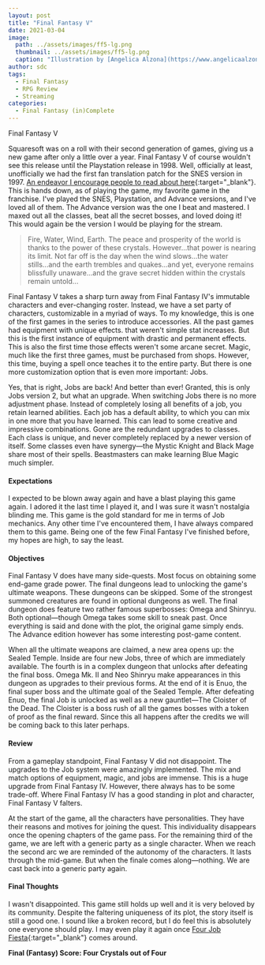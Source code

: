 ```yaml
---
layout: post
title: "Final Fantasy V"
date: 2021-03-04
image:
  path: ../assets/images/ff5-lg.png
  thumbnail: ../assets/images/ff5-lg.png
  caption: "Illustration by [Angelica Alzona](https://www.angelicaalzona.com/)"
author: sdc
tags:
  - Final Fantasy
  - RPG Review
  - Streaming
categories:
  - Final Fantasy (in)Complete
---
```


Final Fantasy V

Squaresoft was on a roll with their second generation of games, giving us a new game after only a little over a year. Final Fantasy V of course wouldn't see this release until the Playstation release in 1998. Well, officially at least, unofficially we had the first fan translation patch for the SNES version in 1997. [An endeavor I encourage people to read about here](https://kotaku.com/how-three-kids-beat-the-odds-and-translated-final-fanta-1794628286){:target="_blank"}. This is hands down, as of playing the game, my favorite game in the franchise. I've played the SNES, Playstation, and Advance versions, and I've loved all of them. The Advance version was the one I beat and mastered. I maxed out all the classes, beat all the secret bosses, and loved doing it! This would again be the version I would be playing for the stream.

<!--more-->

> Fire, Water, Wind, Earth. The peace and prosperity of the world is thanks to the power of these crystals. However...that power is nearing its limit. Not far off is the day when the wind slows...the water stills...and the earth trembles and quakes...and yet, everyone remains blissfully unaware...and the grave secret hidden within the crystals remain untold...

Final Fantasy V takes a sharp turn away from Final Fantasy IV's immutable characters and ever-changing roster. Instead, we have a set party of characters, customizable in a myriad of ways. To my knowledge, this is one of the first games in the series to introduce accessories. All the past games had equipment with unique effects. that weren't simple stat increases. But this is the first instance of equipment with drastic and permanent effects. This is also the first time those effects weren't some arcane secret. Magic, much like the first three games, must be purchased from shops. However, this time, buying a spell once teaches it to the entire party. But there is one more customization option that is even more important: Jobs.

Yes, that is right, Jobs are back! And better than ever! Granted, this is only Jobs version 2, but what an upgrade. When switching Jobs there is no more adjustment phase. Instead of completely losing all benefits of a job, you retain learned abilities. Each job has a default ability, to which you can mix in one more that you have learned. This can lead to some creative and impressive combinations. Gone are the redundant upgrades to classes. Each class is unique, and never completely replaced by a newer version of itself. Some classes even have synergy—the Mystic Knight and Black Mage share most of their spells. Beastmasters can make learning Blue Magic much simpler. 

#### Expectations

I expected to be blown away again and have a blast playing this game again. I adored it the last time I played it, and I was sure it wasn't nostalgia blinding me. This game is the gold standard for me in terms of Job mechanics. Any other time I've encountered them, I have always compared them to this game. Being one of the few Final Fantasy I've finished before, my hopes are high, to say the least.

#### Objectives

Final Fantasy V does have many side-quests. Most focus on obtaining some end-game grade power. The final dungeons lead to unlocking the game's ultimate weapons. These dungeons can be skipped. Some of the strongest summoned creatures are found in optional dungeons as well. The final dungeon does feature two rather famous superbosses: Omega and Shinryu. Both optional—though Omega takes some skill to sneak past. Once everything is said and done with the plot, the original game simply ends. The Advance edition however has some interesting post-game content.

When all the ultimate weapons are claimed, a new area opens up: the Sealed Temple. Inside are four new Jobs, three of which are immediately available. The fourth is in a complex dungeon that unlocks after defeating the final boss. Omega Mk. II and Neo Shinryu make appearances in this dungeon as upgrades to their previous forms. At the end of it is Enuo, the final super boss and the ultimate goal of the Sealed Temple. After defeating Enuo, the final Job is unlocked as well as a new gauntlet—The Cloister of the Dead. The Cloister is a boss rush of all the games bosses with a token of proof as the final reward. Since this all happens after the credits we will be coming back to this later perhaps.

#### Review

From a gameplay standpoint, Final Fantasy V did not disappoint. The upgrades to the Job system were amazingly implemented. The mix and match options of equipment, magic, and jobs are immense. This is a huge upgrade from Final Fantasy IV. However, there always has to be some trade-off. Where Final Fantasy IV has a good standing in plot and character, Final Fantasy V falters.

At the start of the game, all the characters have personalities. They have their reasons and motives for joining the quest. This individuality disappears once the opening chapters of the game pass. For the remaining third of the game, we are left with a generic party as a single character. When we reach the second arc we are reminded of the autonomy of the characters. It lasts through the mid-game. But when the finale comes along—nothing. We are cast back into a generic party again.

#### Final Thoughts

I wasn't disappointed. This game still holds up well and it is very beloved by its community. Despite the faltering uniqueness of its plot, the story itself is still a good one. I sound like a broken record, but I do feel this is absolutely one everyone should play. I may even play it again once [Four Job Fiesta](http://fourjobfiesta.com/){:target="_blank"} comes around.

**Final (Fantasy) Score: Four Crystals out of Four**